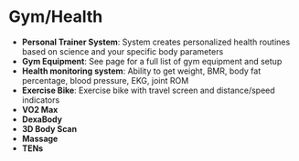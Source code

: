 # Gym/Health

- **Personal Trainer System**: System creates personalized health routines based on science and your specific body parameters
- **Gym Equipment**: See page for a full list of gym equipment and setup
- **Health monitoring system**: Ability to get weight, BMR, body fat percentage, blood pressure, EKG, joint ROM
- **Exercise Bike**: Exercise bike with travel screen and distance/speed indicators
- **VO2 Max**
- **DexaBody**
- **3D Body Scan**
- **Massage**
- **TENs**
